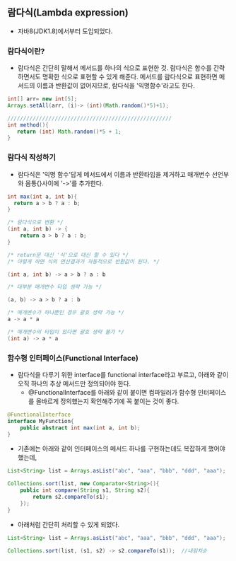
## 람다식(Lambda expression)

- 자바8(JDK1.8)에서부터 도입되었다.


### 람다식이란?
- 람다식은 간단히 말해서 메서드를 하나의 식으로 표현한 것. 람다식은 함수를 간략하면서도 명확한 식으로 표현할 수 있게 해준다. 메서드를 람다식으로 표현하면 메서드의 이름과 반환값이 없어지므로, 람다식을 '익명함수'라고도 한다.
```java
int[] arr= new int[5];
Arrays.setAll(arr, (i)-> (int)(Math.random()*5)+1);

////////////////////////////////////////////////////
int method(){
   return (int) Math.random()*5 + 1;
}
```

### 람다식 작성하기
- 람다식은 '익명 함수'답게 메서드에서 이름과 반환타입을 제거하고 매개변수 선언부와 몸통{}사이에 '->'를 추가한다.

```java
int max(int a, int b){
  return a > b ? a : b;
}

/* 람다식으로 변환 */
(int a, int b) -> {
    return a > b ? a : b;
}

/* return문 대신 '식'으로 대신 할 수 있다 */
/* 이렇게 하면 식의 연산결과가 자동적으로 반환값이 된다. */

(int a, int b) -> a > b ? a : b

/* 대부분 매개변수 타입 생략 가능 */

(a, b) -> a > b ? a : b

/* 매개변수가 하나뿐인 경우 괄호 생략 가능 */
a -> a * a

/* 매개변수의 타입이 있다면 괄호 생략 불가 */
(int a) -> a * a
```

### 함수형 인터페이스(Functional Interface)
- 람다식을 다루기 위한 interface를 functional interface라고 부르고, 아래와 같이 오직 하나의 추상 메서드만 정의되어야 한다.
  * @FunctionalInterface를 아래와 같이 붙이면 컴파일러가 함수형 인터페이스를 올바르게 정의했는지 확인해주기에 꼭 붙이는 것이 좋다.
```java
@FunctionalInterface
interface MyFunction{
    public abstract int max(int a, int b);
}
```

- 기존에는 아래와 같이 인터페이스의 메서드 하나를 구현하는데도 복잡하게 했어야 했는데,
```java
List<String> list = Arrays.asList("abc", "aaa", "bbb", "ddd", "aaa");  //ArrayList 반환

Collections.sort(list, new Comparator<String>(){
    public int compare(String s1, String s2){
        return s2.compareTo(s1);
    });
}
```
- 아래처럼 간단히 처리할 수 있게 되었다.

```java
List<String> list = Arrays.asList("abc", "aaa", "bbb", "ddd", "aaa");

Collections.sort(list, (s1, s2) -> s2.compareTo(s1));  //내림차순
```

